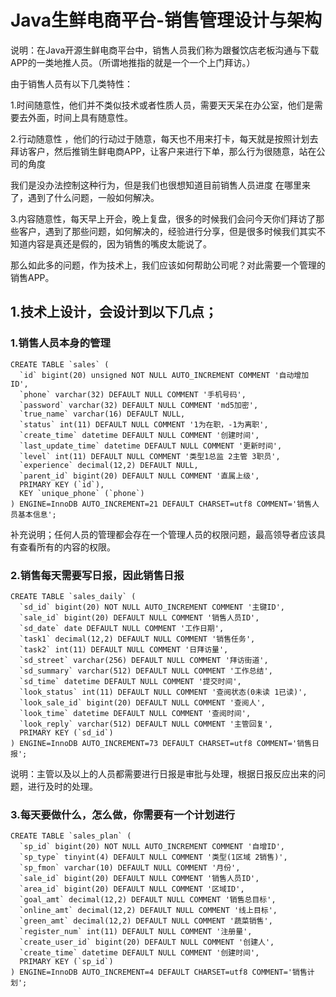 # Java生鲜电商平台-销售管理设计与架构

说明：在Java开源生鲜电商平台中，销售人员我们称为跟餐饮店老板沟通与下载APP的一类地推人员。（所谓地推指的就是一个一个上门拜访。）

由于销售人员有以下几类特性：

1.时间随意性，他们并不类似技术或者性质人员，需要天天呆在办公室，他们是需要去外面，时间上具有随意性。

2.行动随意性 ，他们的行动过于随意，每天也不用来打卡，每天就是按照计划去拜访客户，然后推销生鲜电商APP，让客户来进行下单，那么行为很随意，站在公司的角度

我们是没办法控制这种行为，但是我们也很想知道目前销售人员进度 在哪里来了，遇到了什么问题，一般如何解决。

3.内容随意性，每天早上开会，晚上复盘，很多的时候我们会问今天你们拜访了那些客户，遇到了那些问题，如何解决的，经验进行分享，但是很多时候我们其实不知道内容是真还是假的，因为销售的嘴皮太能说了。

那么如此多的问题，作为技术上，我们应该如何帮助公司呢？对此需要一个管理的销售APP。

## 1.技术上设计，会设计到以下几点；

### 1.销售人员本身的管理

```
CREATE TABLE `sales` (
  `id` bigint(20) unsigned NOT NULL AUTO_INCREMENT COMMENT '自动增加ID',
  `phone` varchar(32) DEFAULT NULL COMMENT '手机号码',
  `password` varchar(32) DEFAULT NULL COMMENT 'md5加密',
  `true_name` varchar(16) DEFAULT NULL,
  `status` int(11) DEFAULT NULL COMMENT '1为在职，-1为离职',
  `create_time` datetime DEFAULT NULL COMMENT '创建时间',
  `last_update_time` datetime DEFAULT NULL COMMENT '更新时间',
  `level` int(11) DEFAULT NULL COMMENT '类型1总监 2主管 3职员',
  `experience` decimal(12,2) DEFAULT NULL,
  `parent_id` bigint(20) DEFAULT NULL COMMENT '直属上级',
  PRIMARY KEY (`id`),
  KEY `unique_phone` (`phone`)
) ENGINE=InnoDB AUTO_INCREMENT=21 DEFAULT CHARSET=utf8 COMMENT='销售人员基本信息';
```
补充说明；任何人员的管理都会存在一个管理人员的权限问题，最高领导者应该具有查看所有的内容的权限。

### 2.销售每天需要写日报，因此销售日报


```
CREATE TABLE `sales_daily` (
  `sd_id` bigint(20) NOT NULL AUTO_INCREMENT COMMENT '主键ID',
  `sale_id` bigint(20) DEFAULT NULL COMMENT '销售人员ID',
  `sd_date` date DEFAULT NULL COMMENT '工作日期',
  `task1` decimal(12,2) DEFAULT NULL COMMENT '销售任务',
  `task2` int(11) DEFAULT NULL COMMENT '日拜访量',
  `sd_street` varchar(256) DEFAULT NULL COMMENT '拜访街道',
  `sd_summary` varchar(512) DEFAULT NULL COMMENT '工作总结',
  `sd_time` datetime DEFAULT NULL COMMENT '提交时间',
  `look_status` int(11) DEFAULT NULL COMMENT '查阅状态(0未读 1已读)',
  `look_sale_id` bigint(20) DEFAULT NULL COMMENT '查阅人',
  `look_time` datetime DEFAULT NULL COMMENT '查阅时间',
  `look_reply` varchar(512) DEFAULT NULL COMMENT '主管回复',
  PRIMARY KEY (`sd_id`)
) ENGINE=InnoDB AUTO_INCREMENT=73 DEFAULT CHARSET=utf8 COMMENT='销售日报';
```
说明：主管以及以上的人员都需要进行日报是审批与处理，根据日报反应出来的问题，进行及时的处理。

### 3.每天要做什么，怎么做，你需要有一个计划进行


```
CREATE TABLE `sales_plan` (
  `sp_id` bigint(20) NOT NULL AUTO_INCREMENT COMMENT '自增ID',
  `sp_type` tinyint(4) DEFAULT NULL COMMENT '类型(1区域 2销售)',
  `sp_fmon` varchar(10) DEFAULT NULL COMMENT '月份',
  `sale_id` bigint(20) DEFAULT NULL COMMENT '销售人员ID',
  `area_id` bigint(20) DEFAULT NULL COMMENT '区域ID',
  `goal_amt` decimal(12,2) DEFAULT NULL COMMENT '销售总目标',
  `online_amt` decimal(12,2) DEFAULT NULL COMMENT '线上目标',
  `green_amt` decimal(12,2) DEFAULT NULL COMMENT '蔬菜销售',
  `register_num` int(11) DEFAULT NULL COMMENT '注册量',
  `create_user_id` bigint(20) DEFAULT NULL COMMENT '创建人',
  `create_time` datetime DEFAULT NULL COMMENT '创建时间',
  PRIMARY KEY (`sp_id`)
) ENGINE=InnoDB AUTO_INCREMENT=4 DEFAULT CHARSET=utf8 COMMENT='销售计划';
```


